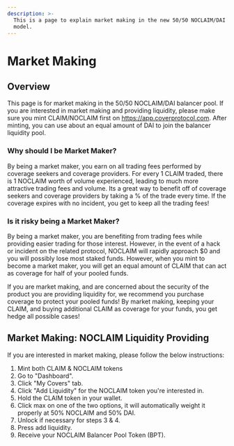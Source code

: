 ```yaml
---
description: >-
  This is a page to explain market making in the new 50/50 NOCLAIM/DAI pool
  model.
---
```


# Market Making

## Overview

This page is for market making in the 50/50 NOCLAIM/DAI balancer pool. If you are interested in market making and providing liquidity, please make sure you mint CLAIM/NOCLAIM first on https://app.coverprotocol.com. After minting, you can use about an equal amount of DAI to join the balancer liquidity pool.

### Why should I be Market Maker?

By being a market maker, you earn on all trading fees performed by coverage seekers and coverage providers. For every 1 CLAIM traded, there is 1 NOCLAIM worth of volume experienced, leading to much more attractive trading fees and volume. Its a great way to benefit off of coverage seekers and coverage providers by taking a % of the trade every time. If the coverage expires with no incident, you get to keep all the trading fees!

### Is it risky being a Market Maker?

By being a market maker, you are benefiting from trading fees while providing easier trading for those interest. However, in the event of a hack or incident on the related protocol, NOCLAIM will rapidly approach $0 and you will possibly lose most staked funds. However, when you mint to become a market maker, you will get an equal amount of CLAIM that can act as coverage for half of your pooled funds. 

If you are market making, and are concerned about the security of the product you are providing liquidity for, we recommend you purchase coverage to protect your pooled funds! By market making, keeping your CLAIM, and buying additional CLAIM as coverage for your funds, you get hedge all possible cases!   

## Market Making: NOCLAIM Liquidity Providing 

If you are interested in market making, please follow the below instructions:

1. Mint both CLAIM & NOCLAIM tokens
2. Go to "Dashboard".
3. Click "My Covers" tab.
4. Click "Add Liquidity" for the NOCLAIM token you're interested in.
5. Hold the CLAIM token in your wallet. 
6. Click max on one of the two options, it will automatically weight it properly at 50% NOCLAIM and 50% DAI.
7. Unlock if necessary for steps 3 & 4.
8. Press add liquidity.
9. Receive your NOCLAIM Balancer Pool Token \(BPT\).


